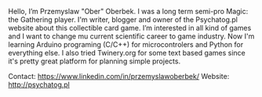 Hello, I’m Przemyslaw "Ober" Oberbek. I was a long term semi-pro Magic: the Gathering player. 
I'm writer, blogger and owner of the Psychatog.pl website about this collectible card game.
I’m interested in all kind of games and I want to change mu current scientific career to game industry. 
Now I'm learning Arduino programing (C/C++) for microcontrolers and Python for everything else. 
I also tried Twinery.org for some text based games since it's pretty great platform for planning simple projects.

Contact: https://www.linkedin.com/in/przemyslawoberbek/
Website: http://psychatog.pl
